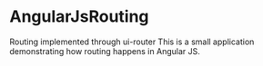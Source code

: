 # AngularJsRouting
Routing implemented through ui-router
This is a small application demonstrating how routing happens in Angular JS.
